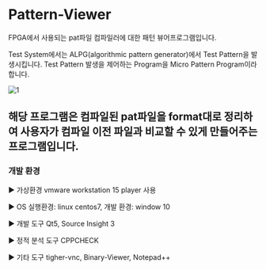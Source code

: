 # Pattern-Viewer
FPGA에서 사용되는 pat파일 컴파일러에 대한 패턴 뷰어프로그램입니다. 


Test System에서는 ALPG(algorithmic pattern generator)에서 Test Pattern을 발생시킵니다.
Test Pattern 발생을 제어하는 Program을 Micro Pattern Program이라 합니다.



 
  
 ![1](https://user-images.githubusercontent.com/38147253/90470950-c7e06e00-e157-11ea-856f-46d155cfcebb.jpg)
 
 ## 해당 프로그램은 컴파일된 pat파일을 format대로 정리하여 사용자가 컴파일 이전 파일과 비교할 수 있게 만들어주는 프로그램입니다. 
 
 ### 개발 환경	
 
▶ 가상환경
vmware workstation 15 player 사용

▶ OS
실행환경: linux centos7,  개발 환경: window 10 

▶ 개발 도구
Qt5, Source Insight 3
 
▶ 정적 분석 도구
CPPCHECK

▶ 기타 도구 
tigher-vnc, Binary-Viewer, Notepad++




 
 
 
  
  
 



